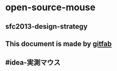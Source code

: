 # open-source-mouse
## sfc2013-design-strategy
This document is made by [gitfab](http://gitfab.org)
---
#idea-実測マウス
---
